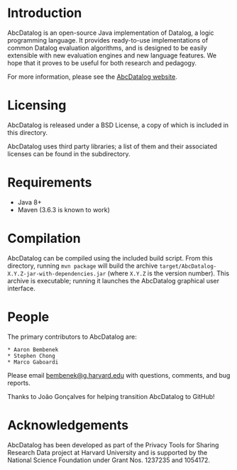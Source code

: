 # Introduction

AbcDatalog is an open-source Java implementation of Datalog, a logic
programming language. It provides ready-to-use implementations of common
Datalog evaluation algorithms, and is designed to be easily extensible with new
evaluation engines and new language features. We hope that it proves to be
useful for both research and pedagogy.

For more information, please see the
[AbcDatalog website](https://abcdatalog.seas.harvard.edu/).

# Licensing

AbcDatalog is released under a BSD License, a copy of which is included in this
directory.

AbcDatalog uses third party libraries; a list of them and their associated
licenses can be found in the [](third-party-licenses/) subdirectory.

# Requirements

* Java 8+
* Maven (3.6.3 is known to work)

# Compilation

AbcDatalog can be compiled using the included build script. From this directory,
running `mvn package` will build the archive
`target/AbcDatalog-X.Y.Z-jar-with-dependencies.jar` (where `X.Y.Z` is the
version number). This archive is executable; running it launches the AbcDatalog
graphical user interface.

# People

The primary contributors to AbcDatalog are:

	* Aaron Bembenek
	* Stephen Chong
	* Marco Gaboardi

Please email bembenek@g.harvard.edu with questions, comments, and bug reports.

Thanks to João Gonçalves for helping transition AbcDatalog to GitHub!

# Acknowledgements

AbcDatalog has been developed as part of the Privacy Tools for Sharing Research
Data project at Harvard University and is supported by the National Science
Foundation under Grant Nos. 1237235 and 1054172.
